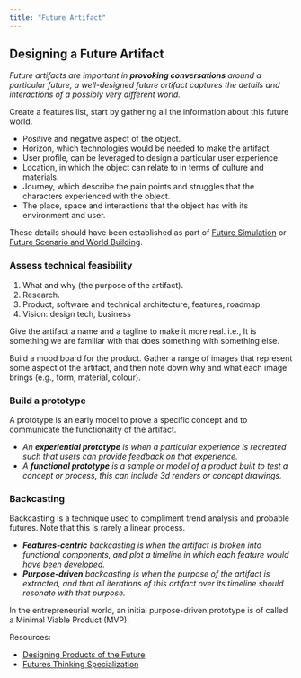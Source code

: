 ```yaml
---
title: "Future Artifact"
---
```


## Designing a Future Artifact

*Future artifacts are important in **provoking conversations** around a particular future, a well-designed future artifact captures the details and interactions of a possibly very different world.*

Create a features list, start by gathering all the information about this future world.

- Positive and negative aspect of the object.
- Horizon, which technologies would be needed to make the artifact.
- User profile, can be leveraged to design a particular user experience.
- Location, in which the object can relate to in terms of culture and materials.
- Journey, which describe the pain points and struggles that the characters experienced with the object.
- The place, space and interactions that the object has with its environment and user.

These details should have been established as part of [Future Simulation](Literature%20Notes/Sustainability/Future%20Thinking/Future%20Simulation.md) or [Future Scenario and World Building](Literature%20Notes/Sustainability/Future%20Thinking/Future%20Scenario%20and%20World%20Building.md).

### Assess technical feasibility

1. What and why (the purpose of the artifact).
2. Research.
3. Product, software and technical architecture, features, roadmap.
4. Vision: design tech, business

Give the artifact a name and a tagline to make it more real. i.e., It is something we are familiar with that does something with something else.

Build a mood board for the product. Gather a range of images that represent some aspect of the artifact, and then note down why and what each image brings (e.g., form, material, colour).

### Build a prototype

A prototype is an early model to prove a specific concept and to communicate the functionality of the artifact.

* *An **experiential prototype** is when a particular experience is recreated such that users can provide feedback on that experience.*
* *A **functional prototype** is a sample or model of a product built to test a concept or process, this can include 3d renders or concept drawings.*

### Backcasting

Backcasting is a technique used to compliment trend analysis and probable futures. Note that this is rarely a linear process.

* ***Features-centric** backcasting is when the artifact is broken into functional components, and plot a timeline in which each feature would have been developed.*
* ***Purpose-driven** backcasting is when the purpose of the artifact is extracted, and that all iterations of this artifact over its timeline should resonate with that purpose.*

In the entrepreneurial world, an initial purpose-driven prototype is of called a Minimal Viable Product (MVP).

Resources:
- [Designing Products of the Future](https://www.domestika.org/en/courses/1880-designing-products-of-the-future)
- [Futures Thinking Specialization](https://www.coursera.org/specializations/futures-thinking)
